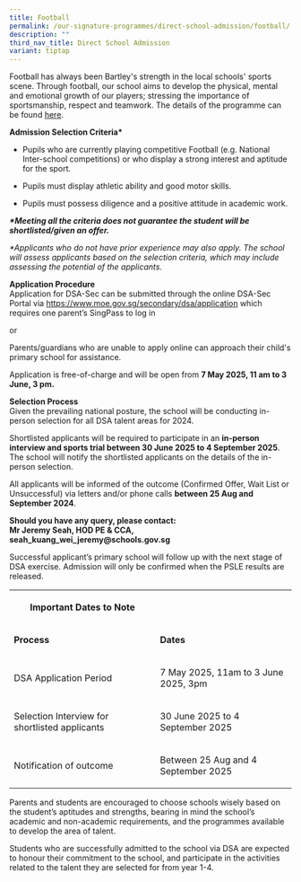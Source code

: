 ```yaml
---
title: Football
permalink: /our-signature-programmes/direct-school-admission/football/
description: ""
third_nav_title: Direct School Admission
variant: tiptap
---
```

<p>Football has always been Bartley's strength in the local schools' sports
scene. Through football, our school aims to develop the physical, mental
and emotional growth of our players; stressing the importance of sportsmanship,
respect and teamwork. The details of the programme can be found <a href="/our-holistic-curriculum/co-curricular-activities/sports-n-games/football" rel="noopener noreferrer nofollow" target="_blank">here</a>.</p>
<p><strong>Admission Selection Criteria*</strong>
</p>
<ul data-tight="true" class="tight">
<li>
<p>Pupils who are currently playing competitive Football (e.g. National Inter-school
competitions) or who display a strong interest and aptitude for the sport.</p>
</li>
<li>
<p>Pupils must display athletic ability and good motor skills.</p>
</li>
<li>
<p>Pupils must possess diligence and a positive attitude in academic work.</p>
</li>
</ul>
<p><strong><em>*Meeting all the criteria does not guarantee the student will be shortlisted/given an offer.</em></strong>
</p>
<p><em>*Applicants who do not have prior experience may also apply. The school will assess applicants based on the selection criteria, which may include assessing the potential of the applicants.</em>
</p>
<p><strong>Application Procedure</strong> 
<br>Application for DSA-Sec can be submitted through the online DSA-Sec Portal
via <a href="https://www.moe.gov.sg/secondary/dsa/application" rel="noopener noreferrer nofollow" target="_blank">https://www.moe.gov.sg/secondary/dsa/application</a> which
requires one parent’s SingPass to log in</p>
<p>or</p>
<p>Parents/guardians who are unable to apply online can approach their child's
primary school for assistance.</p>
<p>Application is free-of-charge and will be open from <strong>7 May 2025, 11 am to 3 June, 3 pm.</strong>
</p>
<p><strong>Selection Process</strong> 
<br>Given the prevailing national posture, the school will be conducting in-person
selection for all DSA talent areas for 2024.</p>
<p>Shortlisted applicants will be required to participate in an <strong>in-person interview and sports trial between 30 June 2025 to 4 September 2025</strong>.
The school will notify the shortlisted applicants on the details of the
in-person selection.</p>
<p>All applicants will be informed of the outcome (Confirmed Offer, Wait
List or Unsuccessful) via letters and/or phone calls <strong>between 25 Aug and September 2024</strong>.</p>
<p><strong>Should you have any query, please contact: <br>Mr Jeremy Seah, HOD PE &amp; CCA, seah_kuang_wei_jeremy@schools.gov.sg</strong>
</p>
<p>Successful applicant’s primary school will follow up with the next stage
of DSA exercise. Admission will only be confirmed when the PSLE results
are released.</p>
<table style="minWidth: 50px">
<colgroup>
<col>
<col>
</colgroup>
<tbody>
<tr>
<th rowspan="1" colspan="1">
<p>Important Dates to Note</p>
</th>
<th rowspan="1" colspan="1">
<p></p>
</th>
</tr>
<tr>
<td rowspan="1" colspan="1">
<p><strong>Process</strong>
</p>
</td>
<td rowspan="1" colspan="1">
<p><strong>Dates</strong>
</p>
</td>
</tr>
<tr>
<td rowspan="1" colspan="1">
<p>DSA Application Period</p>
</td>
<td rowspan="1" colspan="1">
<p>7 May 2025, 11am to 3 June 2025, 3pm</p>
</td>
</tr>
<tr>
<td rowspan="1" colspan="1">
<p>Selection Interview for shortlisted applicants</p>
</td>
<td rowspan="1" colspan="1">
<p>30 June 2025 to 4 September 2025</p>
</td>
</tr>
<tr>
<td rowspan="1" colspan="1">
<p>Notification of outcome</p>
</td>
<td rowspan="1" colspan="1">
<p>Between 25 Aug and 4 September 2025</p>
</td>
</tr>
</tbody>
</table>
<p>Parents and students are encouraged to choose schools wisely based on
the student’s aptitudes and strengths, bearing in mind the school’s academic
and non-academic requirements, and the programmes available to develop
the area of talent.</p>
<p>Students who are successfully admitted to the school via DSA are expected
to honour their commitment to the school, and participate in the activities
related to the talent they are selected for from year 1-4.</p>